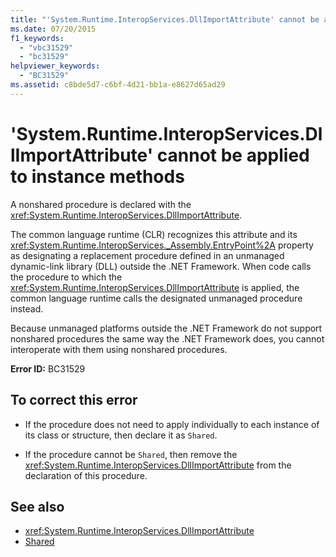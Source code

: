```yaml
---
title: "'System.Runtime.InteropServices.DllImportAttribute' cannot be applied to instance methods"
ms.date: 07/20/2015
f1_keywords: 
  - "vbc31529"
  - "bc31529"
helpviewer_keywords: 
  - "BC31529"
ms.assetid: c8bde5d7-c6bf-4d21-bb1a-e8627d65ad29
---
```

# 'System.Runtime.InteropServices.DllImportAttribute' cannot be applied to instance methods
A nonshared procedure is declared with the <xref:System.Runtime.InteropServices.DllImportAttribute>.  
  
 The common language runtime (CLR) recognizes this attribute and its <xref:System.Runtime.InteropServices._Assembly.EntryPoint%2A> property as designating a replacement procedure defined in an unmanaged dynamic-link library (DLL) outside the .NET Framework. When code calls the procedure to which the <xref:System.Runtime.InteropServices.DllImportAttribute> is applied, the common language runtime calls the designated unmanaged procedure instead.  
  
 Because unmanaged platforms outside the .NET Framework do not support nonshared procedures the same way the .NET Framework does, you cannot interoperate with them using nonshared procedures.  
  
 **Error ID:** BC31529  
  
## To correct this error  
  
- If the procedure does not need to apply individually to each instance of its class or structure, then declare it as `Shared`.  
  
- If the procedure cannot be `Shared`, then remove the <xref:System.Runtime.InteropServices.DllImportAttribute> from the declaration of this procedure.  
  
## See also

- <xref:System.Runtime.InteropServices.DllImportAttribute>
- [Shared](../../visual-basic/language-reference/modifiers/shared.md)
